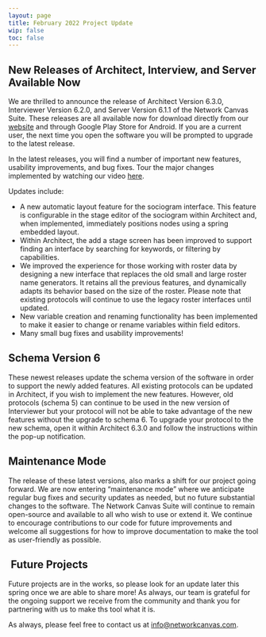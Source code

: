 ```yaml
---
layout: page
title: February 2022 Project Update
wip: false
toc: false
---
```

## New Releases of Architect, Interview, and Server Available Now

We are thrilled to announce the release of Architect Version 6.3.0, Interviewer Version 6.2.0, and Server Version 6.1.1 of the Network Canvas Suite. These releases are all available now for download directly from our [website](https://networkcanvas.com/download.html) and through Google Play Store for Android. If you are a current user, the next time you open the software you will be prompted to upgrade to the latest release. 

In the latest releases, you will find a number of important new features, usability improvements, and bug fixes. Tour the major changes implemented by watching our video [here](https://youtu.be/Qc54gGjMT80). 

Updates include:

* A new automatic layout feature for the sociogram interface. This feature is configurable in the stage editor of the sociogram within Architect and, when implemented, immediately positions nodes using a spring embedded layout.
* Within Architect, the add a stage screen has been improved to support finding an interface by searching for keywords, or filtering by capabilities.
* We improved the experience for those working with roster data by designing a new interface that replaces the old small and large roster name generators. It retains all the previous features, and dynamically adapts its behavior based on the size of the roster. Please note that existing protocols will continue to use the legacy roster interfaces until updated.
* New variable creation and renaming functionality has been implemented to make it easier to change or rename variables within field editors. 
* Many small bug fixes and usability improvements!

## Schema Version 6 

These newest releases update the schema version of the software in order to support the newly added features. All existing protocols can be updated in Architect, if you wish to implement the new features. However, old protocols (schema 5) can continue to be used in the new version of Interviewer but your protocol will not be able to take advantage of the new features without the upgrade to schema 6. To upgrade your protocol to the new schema, open it within Architect 6.3.0 and follow the instructions within the pop-up notification.

## Maintenance Mode

The release of these latest versions, also marks a shift for our project going forward. We are now entering “maintenance mode” where we anticipate regular bug fixes and security updates as needed, but no future substantial changes to the software. The Network Canvas Suite will continue to remain open-source and available to all who wish to use or extend it. We continue to encourage contributions to our code for future improvements and welcome all suggestions for how to improve documentation to make the tool as user-friendly as possible. 

##  Future Projects

Future projects are in the works, so please look for an update later this spring once we are able to share more! As always, our team is grateful for the ongoing support we receive from the community and thank you for partnering with us to make ths tool what it is. 

As always, please feel free to contact us at [info@networkcanvas.com](mailto:info@networkcanvas.com).